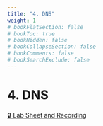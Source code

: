 ```yaml
---
title: "4. DNS"
weight: 1
# bookFlatSection: false
# bookToc: true
# bookHidden: false
# bookCollapseSection: false
# bookComments: false
# bookSearchExclude: false
---
```


# 4. DNS

[🔒 Lab Sheet and Recording](https://github.com/ryanbester/uni-resources/tree/main/sai/y1/tb1/4-dns)
